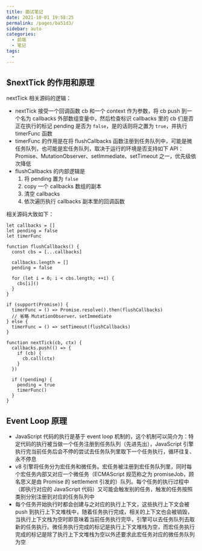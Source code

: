 ```yaml
---
title: 面试笔记
date: 2021-10-01 19:58:25
permalink: /pages/ba51d3/
sidebar: auto
categories:
  - 前端
  - 笔记
tags:
  -
---
```


## \$nextTick 的作用和原理

nextTick 相关源码的逻辑：

- nextTick 接受一个回调函数 cb 和一个 context 作为参数，将 cb push 到一个名为 callbacks 外部数组变量中，然后检查标识 callbacks 里的 cb 们是否正在执行的标记 pending 是否为 `false`，是的话则将之置为 `true`，并执行 timerFunc 函数
- timerFunc 的作用是在将 flushCallbacks 函数注册到任务队列中，可能是微任务队列，也可能是宏任务队列，取决于运行的环境是否支持如下 API：Promise、MutationObserver、setImmediate、setTimeout 之一，优先级依次降低
- flushCallbacks 的内部逻辑是
  1. 将 pending 置为 `false`
  2. copy 一个 callbacks 数组的副本
  3. 清空 callbacks
  4. 依次遍历执行 callbacks 副本里的回调函数

相关源码大致如下：

```
let callbacks = []
let pending = false
let timerFunc

function flushCallbacks() {
  const cbs = [...callbacks]

  callbacks.length = []
  pending = false

  for (let i = 0; i < cbs.length; ++i) {
    cbs[i]()
  }
}

if (support(Promise)) {
  timerFunc = () => Promise.resolve().then(flushCallbacks)
  // 省略 MutationObserver、setImmediate
} else {
  timerFunc = () => setTimeout(flushCallbacks)
}

function nextTick(cb, ctx) {
  callbacks.push(() => {
    if (cb) {
      cb.call(ctx)
    }
  })

  if (!pending) {
    pending = true
    timerFunc()
  }
}
```

## Event Loop 原理

- JavaScript 代码的执行是基于 event loop 机制的，这个机制可以简介为：特定代码的执行被当做一个任务注册到任务队列（先进先出），JavaScript 引擎执行完当前任务后会不停的尝试去任务队列里取下一个任务执行，循环往复、永不停息
- v8 引擎将任务分为宏任务和微任务。宏任务被注册到宏任务队列里，同时每个宏任务内部又对应一个微任务（ECMAScript 规范称之为 promiseJob，顾名思义是由 Promise 的 settlement 引发的）队列。每个任务的执行过程中（即执行对应的 JavaScript 代码）又可能会触发别的任务，触发的任务按照类别分别注册到对应的任务队列中
- 每个任务开始执行时都会创建与之对应的执行上下文，这些执行上下文会被 push 到执行上下文堆栈中，随着任务执行完成，相关的上下文也会被销毁，当执行上下文栈为空时即意味着当前任务执行完毕，引擎可以去任务队列去取新的任务执行。微任务执行完成的标记是执行上下文堆栈为空，而宏任务执行完成的标记是除了执行上下文堆栈为空以外还要求此宏任务对应的微任务队列为空
